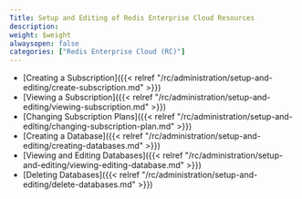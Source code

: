 ```yaml
---
Title: Setup and Editing of Redis Enterprise Cloud Resources
description: 
weight: $weight
alwaysopen: false
categories: ["Redis Enterprise Cloud (RC)"]
---
```

- [Creating a
    Subscription]({{< relref "/rc/administration/setup-and-editing/create-subscription.md" >}})
- [Viewing a
    Subscription]({{< relref "/rc/administration/setup-and-editing/viewing-subscription.md" >}})
- [Changing Subscription
    Plans]({{< relref "/rc/administration/setup-and-editing/changing-subscription-plan.md" >}})
- [Creating a
    Database]({{< relref "/rc/administration/setup-and-editing/creating-databases.md" >}})
- [Viewing and Editing
    Databases]({{< relref "/rc/administration/setup-and-editing/viewing-editing-database.md" >}})
- [Deleting
    Databases]({{< relref "/rc/administration/setup-and-editing/delete-databases.md" >}})
